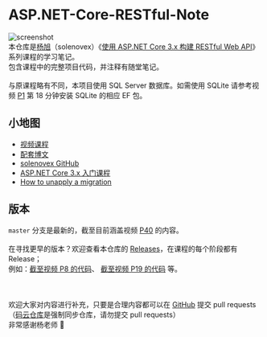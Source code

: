 # ASP.NET-Core-RESTful-Note
![[screenshot](https://raw.githubusercontent.com/Surbowl/ASP.NET-Core-RESTful-Note/master/cover.jpg)](https://raw.githubusercontent.com/Surbowl/ASP.NET-Core-RESTful-Note/master/cover.jpg)
<br>
本仓库是[杨旭](https://www.cnblogs.com/cgzl/)（solenovex）《[使用 ASP.NET Core 3.x 构建 RESTful Web API](https://www.bilibili.com/video/av77957694)》系列课程的学习笔记。
<br>
包含课程中的完整项目代码，并注释有随堂笔记。
<br><br>
与原课程略有不同，本项目使用 SQL Server 数据库。如需使用 SQLite 请参考视频 [P1](https://www.bilibili.com/video/av77957694?p=1) 第 18 分钟安装 SQLite 的相应 EF 包。

## 小地图
- [视频课程](https://www.bilibili.com/video/av77957694)
- [配套博文](https://www.cnblogs.com/cgzl/p/11814971.html)
- [solenovex GitHub](https://github.com/solenovex)
- [ASP.NET Core 3.x 入门课程](https://www.bilibili.com/video/av65313713)
- [How to unapply a migration](https://stackoverflow.com/questions/38192450/how-to-unapply-a-migration-in-asp-net-core-with-ef-core)

## 版本
`master` 分支是最新的，截至目前涵盖视频 [P40](https://www.bilibili.com/video/av77957694?p=40) 的内容。
<br><br>
在寻找更早的版本？欢迎查看本仓库的 [Releases](https://github.com/Surbowl/ASP.NET-Core-RESTful-Note/releases)，在课程的每个阶段都有 Release；
<br>
例如：[截至视频 P8 的代码](https://github.com/Surbowl/ASP.NET-Core-RESTful-Note/releases/tag/P8)、 [截至视频 P19 的代码](https://github.com/Surbowl/ASP.NET-Core-RESTful-Note/releases/tag/P19) 等。
<br><br><br><br>
欢迎大家对内容进行补充，只要是合理内容都可以在 [GitHub](https://github.com/Surbowl/ASP.NET-Core-RESTful-Note) 提交 pull requests 
<br>
（[码云仓库](https://gitee.com/surbowl/ASP.NET-Core-RESTful-Note)是强制同步仓库，请勿提交 pull requests）
<br>
非常感谢杨老师 🤗
